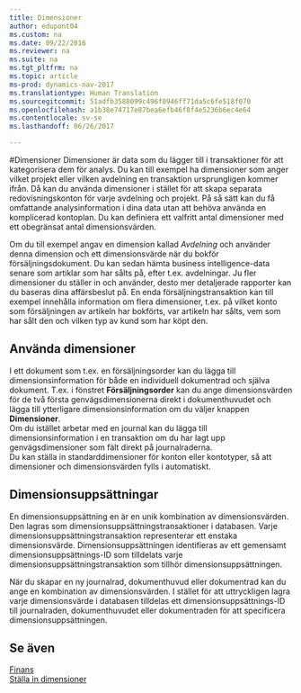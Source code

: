 ```yaml
---
title: Dimensioner
author: edupont04
ms.custom: na
ms.date: 09/22/2016
ms.reviewer: na
ms.suite: na
ms.tgt_pltfrm: na
ms.topic: article
ms-prod: dynamics-nav-2017
ms.translationtype: Human Translation
ms.sourcegitcommit: 51adfb3588099c496f0946ff71da5c6fe518f070
ms.openlocfilehash: a1b38e74717e87bea6efb46f8f4e5236b6ec4e64
ms.contentlocale: sv-se
ms.lasthandoff: 06/26/2017

---
```


#<a name="dimensions"></a>Dimensioner
Dimensioner är data som du lägger till i transaktioner för att kategorisera dem för analys. Du kan till exempel ha dimensioner som anger vilket projekt eller vilken avdelning en transaktion ursprungligen kommer ifrån.
Då kan du använda dimensioner i stället för att skapa separata redovisningskonton för varje avdelning och projekt. På så sätt kan du få omfattande analysinformation i dina data utan att behöva använda en komplicerad kontoplan.
Du kan definiera ett valfritt antal dimensioner med ett obegränsat antal dimensionsvärden.  

Om du till exempel angav en dimension kallad *Avdelning* och använder denna dimension och ett dimensionsvärde när du bokför försäljningsdokument. Du kan sedan hämta business intelligence-data senare som artiklar som har sålts på, efter t.ex. avdelningar.
Ju fler dimensioner du ställer in och använder, desto mer detaljerade rapporter kan du baseras dina affärsbeslut på. En enda försäljningstransaktion kan till exempel innehålla information om flera dimensioner, t.ex. på vilket konto som försäljningen av artikeln har bokförts, var artikeln har sålts, vem som har sålt den och vilken typ av kund som har köpt den.  

## <a name="using-dimensions"></a>Använda dimensioner
I ett dokument som t.ex. en försäljningsorder kan du lägga till dimensionsinformation för både en individuell dokumentrad och själva dokument. T.ex. i fönstret **Försäljningsorder** kan du ange dimensionsvärden för de två första genvägsdimensionerna direkt i dokumenthuvudet och lägga till ytterligare dimensionsinformation om du väljer knappen **Dimensioner**.  
Om du istället arbetar med en journal kan du lägga till dimensionsinformation i en transaktion om du har lagt upp genvägsdimensioner som fält direkt på journalraderna.  
Du kan ställa in standarddimensioner för konton eller kontotyper, så att dimensioner och dimensionsvärden fylls i automatiskt.  

## <a name="dimension-sets"></a>Dimensionsuppsättningar
En dimensionsuppsättning en är en unik kombination av dimensionsvärden. Den lagras som dimensionsuppsättningstransaktioner i databasen. Varje dimensionsuppsättningstransaktion representerar ett enstaka dimensionsvärde. Dimensionsuppsättningen identifieras av ett gemensamt dimensionsuppsättnings-ID som tilldelats varje dimensionsuppsättningstransaktion som tillhör dimensionsuppsättningen.  

När du skapar en ny journalrad, dokumenthuvud eller dokumentrad kan du ange en kombination av dimensionsvärden. I stället för att uttryckligen lagra varje dimensionsvärde i databasen tilldelas ett dimensionsuppsättnings-ID till journalraden, dokumenthuvudet eller dokumentraden för att specificera dimensionsuppsättningen.  

## <a name="see-also"></a>Se även
[Finans](finance-setup.md)  
[Ställa in dimensioner](finance-setup-setup-dimensions.md)  

